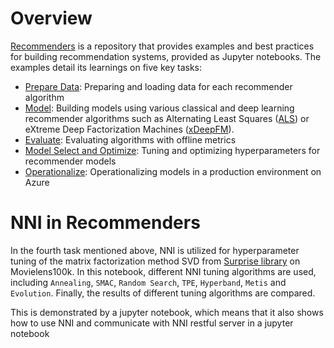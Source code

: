 # Overview

[Recommenders](https://github.com/Microsoft/Recommenders) is a repository that provides examples and best practices for building recommendation systems, provided as Jupyter notebooks. The examples detail its learnings on five key tasks:

- [Prepare Data](https://github.com/Microsoft/Recommenders/blob/master/notebooks/01_prepare_data/README.md): Preparing and loading data for each recommender algorithm
- [Model](https://github.com/Microsoft/Recommenders/blob/master/notebooks/02_model/README.md): Building models using various classical and deep learning recommender algorithms such as Alternating Least Squares ([ALS](https://spark.apache.org/docs/latest/api/python/_modules/pyspark/ml/recommendation.html#ALS)) or eXtreme Deep Factorization Machines ([xDeepFM](https://arxiv.org/abs/1803.05170)).
- [Evaluate](https://github.com/Microsoft/Recommenders/blob/master/notebooks/03_evaluate/README.md): Evaluating algorithms with offline metrics
- [Model Select and Optimize](https://github.com/Microsoft/Recommenders/blob/master/notebooks/04_model_select_and_optimize/README.md): Tuning and optimizing hyperparameters for recommender models
- [Operationalize](https://github.com/Microsoft/Recommenders/blob/master/notebooks/05_operationalize/README.md): Operationalizing models in a production environment on Azure

# NNI in Recommenders

In the fourth task mentioned above, NNI is utilized for hyperparameter tuning of the matrix factorization method SVD from [Surprise library](https://surprise.readthedocs.io/en/stable/) on Movielens100k. In this notebook, different NNI tuning algorithms are used, including `Annealing`, `SMAC`, `Random Search`, `TPE`, `Hyperband`, `Metis` and `Evolution`. Finally, the results of different tuning algorithms are compared.

This is demonstrated by a jupyter notebook, which means that it also shows how to use NNI and communicate with NNI restful server in a jupyter notebook
